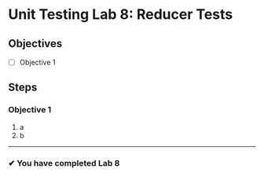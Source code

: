 # Unit Testing Lab 8: Reducer Tests

## Objectives

- [ ] Objective 1


## Steps

### Objective 1

1. a
1. b


---

### &#10004; You have completed Lab 8
